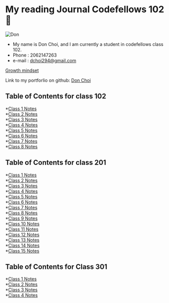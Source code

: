 # My reading Journal Codefellows 102 🙂

![Don](https://user-images.githubusercontent.com/113468027/191122787-16e3244e-83f9-4495-8137-c635e4d5ba04.jpg)

- My name is Don Choi, and I am currently a student in codefellows class 102.
- Phone : 2062147263
- e-mail : dchoi294@gmail.com

[Growth mindset](growthmindset.md)

Link to my portforlio on github: [Don Choi](https://github.com/dchoi294)

## Table of Contents for class 102

*[Class 1 Notes](102/class1.md)  
*[Class 2 Notes](102/class2.md)  
*[Class 3 Notes](102/class3.md)  
*[Class 4 Notes](102/class4.md)  
*[Class 5 Notes](102/class5.md)  
*[Class 6 Notes](102/class6.md)  
*[Class 7 Notes](102/class7.md)  
*[Class 8 Notes](102/class8.md)  

## Table of Contents for class 201

*[Class 1 Notes](201/class1/readings.md)  
*[Class 2 Notes](201/class2/readings.md)  
*[Class 3 Notes](201/class3/readings.md)  
*[Class 4 Notes](201/class4/readings.md)  
*[Class 5 Notes](201/class5/readings.md)  
*[Class 6 Notes](201/class6/readings.md)  
*[Class 7 Notes](201/class7/readings.md)  
*[Class 8 Notes](201/class8/readings.md)  
*[Class 9 Notes](201/class9/readings.md)  
*[Class 10 Notes](201/class10/readings.md)  
*[Class 11 Notes](201/class11/readings.md)  
*[Class 12 Notes](201/class12/readings.md)  
*[Class 13 Notes](201/class13/readings.md)  
*[Class 14 Notes](201/class14/readings.md)  
*[Class 15 Notes](201/class15/readings.md)  

## Table of Contents for Class 301

*[Class 1 Notes](301/class1.md)  
*[Class 2 Notes](301/class2.md)  
*[Class 3 Notes](301/class3.md)  
*[Class 4 Notes](301/class4.md)  
